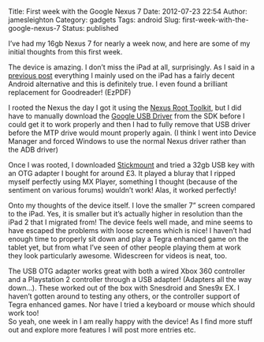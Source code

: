 Title: First week with the Google Nexus 7
Date: 2012-07-23 22:54
Author: jamesleighton
Category: gadgets
Tags: android
Slug: first-week-with-the-google-nexus-7
Status: published

I’ve had my 16gb Nexus 7 for nearly a week now, and here are some of my initial thoughts from this first week.

The device is amazing. I don’t miss the iPad at all, surprisingly. As I said in a [previous post](/2012/07/switching-to-android.html) everything I mainly used on the iPad has a fairly decent Android alternative and this is definitely true. I even found a brilliant replacement for Goodreader! (EzPDF)

I rooted the Nexus the day I got it using the [Nexus Root Toolkit](http://forum.xda-developers.com/showthread.php?t=1766475), but I did have to manually download the [Google USB Driver](https://developer.android.com/sdk/win-usb.html) from the SDK before I could get it to work properly and then I had to fully remove that USB driver before the MTP drive would mount properly again. (I think I went into Device Manager and forced Windows to use the normal Nexus driver rather than the ADB driver)

Once I was rooted, I downloaded [Stickmount](https://play.google.com/store/apps/details?id=eu.chainfire.stickmount&hl=en) and tried a 32gb USB key with an OTG adapter I bought for around £3. It played a bluray that I ripped myself perfectly using MX Player, something I thought (because of the sentiment on various forums) wouldn’t work! Alas, it worked perfectly!

Onto my thoughts of the device itself. I love the smaller 7” screen compared to the iPad. Yes, it is smaller but it’s actually higher in resolution than the iPad 2 that I migrated from! The device feels well made, and mine seems to have escaped the problems with loose screens which is nice! I haven’t had enough time to properly sit down and play a Tegra enhanced game on the tablet yet, but from what I’ve seen of other people playing them at work they look particularly awesome. Widescreen for videos is neat, too.

The USB OTG adapter works great with both a wired Xbox 360 controller and a Playstation 2 controller through a USB adapter! (Adapters all the way down…). These worked out of the box with Snesdroid and Snes9x EX. I haven’t gotten around to testing any others, or the controller support of Tegra enhanced games. Nor have I tried a keyboard or mouse which should work too!  
So yeah, one week in I am really happy with the device! As I find more stuff out and explore more features I will post more entries etc.

